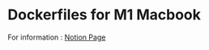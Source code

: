 # Dockerfiles for M1 Macbook

For information : [Notion 
Page](https://yeongdocat.notion.site/M1-Macbook-running-X86-Docker-container-e2cfaaadfffd4acdb4101d90e2750805)
